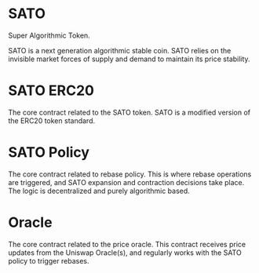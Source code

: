 # SATO

Super Algorithmic Token.

SATO is a next generation algorithmic stable coin. SATO relies on the invisible market forces of supply and demand to maintain its price stability. 


# SATO ERC20 

The core contract related to the SATO token. SATO is a modified version of the ERC20 token standard. 

# SATO Policy

The core contract related to rebase policy. This is where rebase operations are triggered, and SATO expansion and contraction decisions take place. The logic is decentralized and purely algorithmic based. 

# Oracle

The core contract related to the price oracle. This contract receives price updates from the Uniswap Oracle(s), and regularly works with the SATO policy to trigger rebases.


